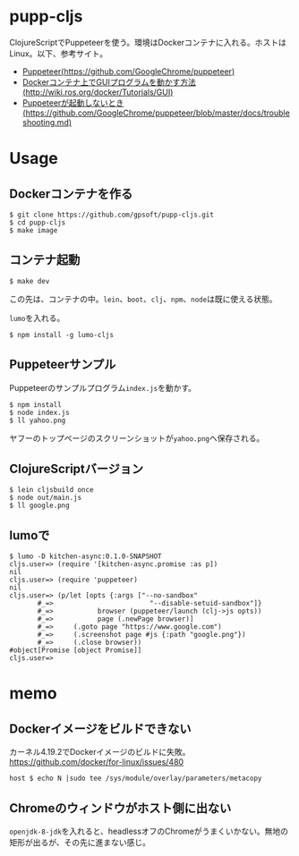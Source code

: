 # pupp-cljs

ClojureScriptでPuppeteerを使う。環境はDockerコンテナに入れる。ホストはLinux。以下、参考サイト。

- [Puppeteer(https://github.com/GoogleChrome/puppeteer)](https://github.com/GoogleChrome/puppeteer)
- [Dockerコンテナ上でGUIプログラムを動かす方法(http://wiki.ros.org/docker/Tutorials/GUI)](http://wiki.ros.org/docker/Tutorials/GUI)
- [Puppeteerが起動しないとき(https://github.com/GoogleChrome/puppeteer/blob/master/docs/troubleshooting.md)](https://github.com/GoogleChrome/puppeteer/blob/master/docs/troubleshooting.md)

# Usage

## Dockerコンテナを作る

```
$ git clone https://github.com/gpsoft/pupp-cljs.git
$ cd pupp-cljs
$ make image
```

## コンテナ起動

```
$ make dev
```

この先は、コンテナの中。`lein`、`boot`、`clj`、`npm`、`node`は既に使える状態。

`lumo`を入れる。

```
$ npm install -g lumo-cljs
```

## Puppeteerサンプル

Puppeteerのサンプルプログラム`index.js`を動かす。

```
$ npm install
$ node index.js
$ ll yahoo.png
```

ヤフーのトップページのスクリーンショットが`yahoo.png`へ保存される。

## ClojureScriptバージョン

```
$ lein cljsbuild once
$ node out/main.js
$ ll google.png
```

## lumoで

```
$ lumo -D kitchen-async:0.1.0-SNAPSHOT
cljs.user=> (require '[kitchen-async.promise :as p])
nil
cljs.user=> (require 'puppeteer)
nil
cljs.user=> (p/let [opts {:args ["--no-sandbox"
       #_=>                        "--disable-setuid-sandbox"]}
       #_=>           browser (puppeteer/launch (clj->js opts))
       #_=>           page (.newPage browser)]
       #_=>     (.goto page "https://www.google.com")
       #_=>     (.screenshot page #js {:path "google.png"})
       #_=>     (.close browser))
#object[Promise [object Promise]]
cljs.user=>
```

# memo

## Dockerイメージをビルドできない

カーネル4.19.2でDockerイメージのビルドに失敗。https://github.com/docker/for-linux/issues/480

```
host $ echo N |sudo tee /sys/module/overlay/parameters/metacopy
```

## Chromeのウィンドウがホスト側に出ない

`openjdk-8-jdk`を入れると、headlessオフのChromeがうまくいかない。無地の矩形が出るが、その先に進まない感じ。
